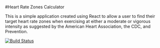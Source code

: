 #Heart Rate Zones Calculator


This is a simple application created using React to allow a user to find their target heart rate zones when exercising at either a moderate or vigorous intensity as suggested by the American Heart Association, the CDC, and Prevention.


 

[![Build Status](https://travis-ci.org/CWShelly/heart_rate_zones.svg?branch=master)](https://travis-ci.org/CWShelly/heart_rate_zones)
